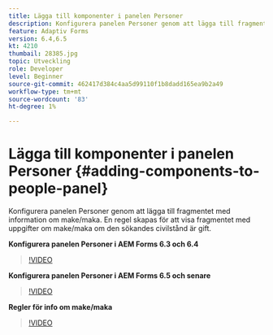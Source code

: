 ```yaml
---
title: Lägga till komponenter i panelen Personer
description: Konfigurera panelen Personer genom att lägga till fragmentet med information om make/maka. En regel skapas för att visa fragmentet med uppgifter om make/maka om den sökandes civilstånd är gift.
feature: Adaptiv Forms
version: 6.4,6.5
kt: 4210
thumbail: 28385.jpg
topic: Utveckling
role: Developer
level: Beginner
source-git-commit: 462417d384c4aa5d99110f1b8dadd165ea9b2a49
workflow-type: tm+mt
source-wordcount: '83'
ht-degree: 1%

---
```



# Lägga till komponenter i panelen Personer {#adding-components-to-people-panel}

Konfigurera panelen Personer genom att lägga till fragmentet med information om make/maka. En regel skapas för att visa fragmentet med uppgifter om make/maka om den sökandes civilstånd är gift.

**Konfigurera panelen Personer i AEM Forms 6.3 och 6.4**

>[!VIDEO](https://video.tv.adobe.com/v/22193?quality=9&learn=on)

**Konfigurera panelen Personer i AEM Forms 6.5 och senare**

>[!VIDEO](https://video.tv.adobe.com/v/28385)

**Regler för info om make/maka**

>[!VIDEO](https://video.tv.adobe.com/v/22195?quality=9&learn=on)





